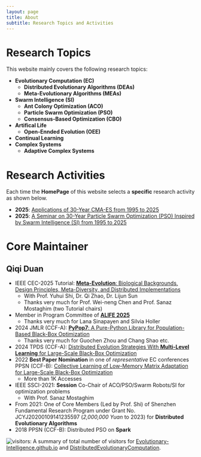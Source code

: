 ```yaml
---
layout: page
title: About
subtitle: Research Topics and Activities
---
```


# Research Topics

This website mainly covers the following research topics:

- **Evolutionary Computation (EC)**
  - **Distributed Evolutionary Algorithms (DEAs)**
  - **Meta-Evolutionary Algorithms (MEAs)**
- **Swarm Intelligence (SI)**
  - **Ant Colony Optimization (ACO)**
  - **Particle Swarm Optimization (PSO)**
  - **Consensus-Based Optimization (CBO)**
- **Artifical Life**
  - **Open-Ennded Evolution (OEE)**
- **Continual Learning**
- **Complex Systems**
  - **Adaptive Complex Systems**

# Research Activities

Each time the **HomePage** of this website selects a **specific** research activity as shown below.

- **2025**: [Applications of 30-Year CMA-ES from 1995 to 2025]()
- **2025**: [A Seminar on 30-Year Particle Swarm Optimization (PSO) Inspired by Swarm Intelligence (SI) from 1995 to 2025](https://github.com/Evolutionary-Intelligence/PSO-30-SI)

# Core Maintainer

## Qiqi Duan

- IEEE CEC-2025 Tutorial: [**Meta-Evolution**: Biological Backgrounds, Design Principles, Meta-Diversity, and
  Distributed
  Implementations](https://upyun.hw.85do.com/cec2025/Tutorial/CEC%202025%20Tutorial-14-%20MetaEvolution.pdf)
  - With Prof. Yuhui Shi, Dr. Qi Zhao, Dr. Lijun Sun
  - Thanks very much for Prof. Wei-neng Chen and Prof. Sanaz Mostaghim (two Tutorial chairs)
- Member in Program Committee of [**ALIFE 2025**](https://2025.alife.org/)
  - Thanks very much for Lana Sinapayen and Silvia Holler
- 2024 JMLR (CCF-A): [**PyPop7**: A Pure-Python Library for Population-Based Black-Box
  Optimization](https://www.jmlr.org/papers/v25/23-0386.html)
  - Thanks very much for Guochen Zhou and Chang Shao etc.
- 2024 TPDS (CCF-A): [Distributed Evolution Strategies With **Multi-Level Learning** for Large-Scale Black-Box
  Optimization](https://ieeexplore.ieee.org/abstract/document/10621616)
- 2022 **Best Paper Nomination** in one of *representative* EC conferences PPSN (CCF-B): [Collective Learning
  of Low-Memory Matrix Adaptation for Large-Scale Black-Box Optimization](https://link.springer.com/chapter/10.1007/978-3-031-14721-0_20)
  - More than 1K Accesses
- IEEE SSCI-2021: **Session** Co-Chair of ACO/PSO/Swarm Robots/SI for optimization problems
  - With Prof. Sanaz Mostaghim
- From 2021: One of Core Members (Led by Prof. Shi) of Shenzhen Fundamental Research Program under Grant No.
  JCYJ20200109141235597 (*2,000,000 Yuan* to 2023) for **Distributed Evolutionary Algorithms**
- 2018 PPSN (CCF-B): Distributed PSO on **Spark** 



![visitors](https://visitor-badge.laobi.icu/badge?page_id=Evolutionary-Intelligence.DistributedEvolutionaryComputation): A
summary of total number of visitors for [Evolutionary-Intelligence.github.io](https://evolutionary-intelligence.github.io/)
and [DistributedEvolutionaryComputation](https://github.com/Evolutionary-Intelligence/DistributedEvolutionaryComputation).
